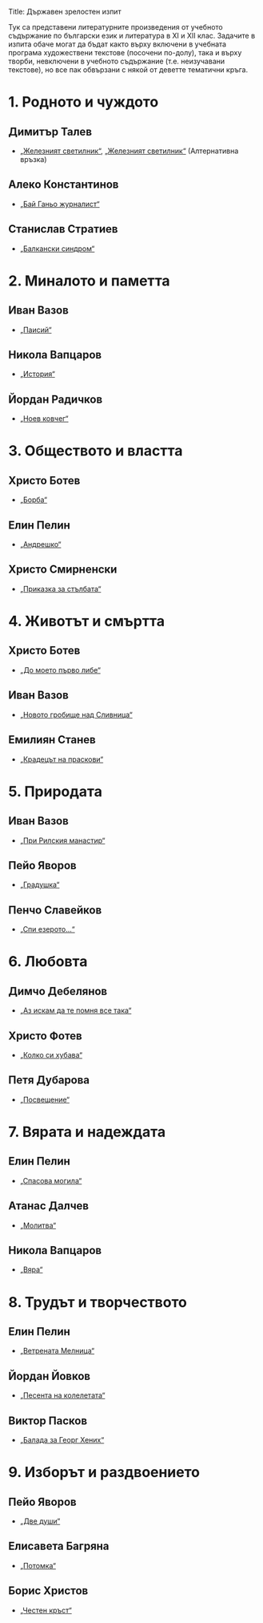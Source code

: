 Title: Държавен зрелостен изпит

Тук са представени литературните произведения от учебното съдържание по български език и литература в XI и XII клас.
Задачите в изпита обаче могат да бъдат както върху включени в учебната програма художествени текстове (посочени по-долу), така и върху творби, невключени в учебното съдържание (т.е. неизучавани текстове), но все пак обвързани с някой от деветте тематични кръга.

# 1. Родното и чуждото

## Димитър Талев
* [„Железният светилник“](/text/569),  [„Железният светилник“](http://chitanka.ddns.net:8080/text/569-zheleznijat-svetilnik) (Алтернативна връзка)
## Алеко Константинов
* [„Бай Ганьо журналист“](/text/3706/13#textstart)
## Станислав Стратиев
* [„Балкански синдром“](https://stanislavstratiev.org/library/?page_id=839)

# 2. Миналото и паметта

## Иван Вазов
* [„Паисий“](/text/3854)
## Никола Вапцаров
* [„История“](/text/11418)
## Йордан Радичков
* [„Ноев ковчег“](/text/52650)

# 3. Обществото и властта

## Христо Ботев
* [„Борба“](/text/3236)
## Елин Пелин
* [„Андрешко“](/text/5283)
## Христо Смирненски
* [„Приказка за стълбата“](/text/4253)

# 4. Животът и смъртта

## Христо Ботев
* [„До моето първо либе“](/text/3231)
## Иван Вазов
* [„Новото гробище над Сливница“](/text/4493)
## Емилиян Станев
* [„Крадецът на праскови“](/text/4127)

# 5. Природата

## Иван Вазов
* [„При Рилския манастир“](/text/4314)
## Пейо Яворов
* [„Градушка“](/text/7070)
## Пенчо Славейков
* [„Спи езерото...“](/text/6557)

# 6. Любовта

## Димчо Дебелянов
* [„Аз искам да те помня все така“](/text/6166)
## Христо Фотев
* [„Колко си хубава“](/text/7627)
## Петя Дубарова
* [„Посвещение“](/text/5991)

# 7. Вярата и надеждата

## Елин Пелин
* [„Спасова могила“](/text/5297)
## Атанас Далчев
* [„Молитва“](/text/12119)
## Никола Вапцаров
* [„Вяра“](/text/11434)

# 8. Трудът и творчеството

## Елин Пелин
* [„Ветрената Мелница“](/text/5301)
## Йордан Йовков
* [„Песента на колелетата“](/text/7895)
## Виктор Пасков
* [„Балада за Георг Хених“](http://www.slovo.bg/old/vpaskov/balada.htm)

# 9. Изборът и раздвоението

## Пейо Яворов
* [„Две души“](/text/7125)
## Елисавета Багряна
* [„Потомка“](/text/11688)
## Борис Христов
* [„Честен кръст“](https://liternet.bg/publish5/bhristov/poezia/chesten/chesten.htm)
